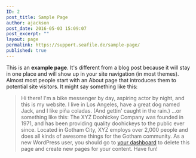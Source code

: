 ```yaml
---
ID: 2
post_title: Sample Page
author: ajackson
post_date: 2016-05-03 15:09:07
post_excerpt: ""
layout: page
permalink: https://support.seafile.de/sample-page/
published: true
---
```

This is an **example page**. It's different from a blog post because it will stay in one place and will show up in your site navigation (in most themes). Almost most people start with an About page that introduces them to potential site visitors. It might say something like this:

> Hi there! I'm a bike messenger by day, aspiring actor by night, and this is my website. I live in Los Angeles, have a great dog named Jack, and I like piña coladas. (And gettin' caught in the rain.) ...or something like this: The XYZ Doohickey Company was founded in 1971, and has been providing quality doohickeys to the public ever since. Located in Gotham City, XYZ employs over 2,000 people and does all kinds of awesome things for the Gotham community. As a new WordPress user, you should go to [your dashboard][1] to delete this page and create new pages for your content. Have fun!

 [1]: https://support.seafile.de/wp-admin/